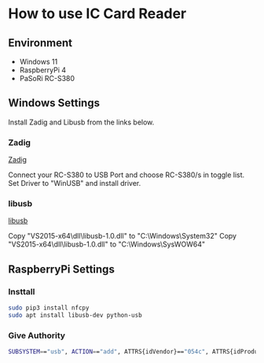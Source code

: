 # How to use IC Card Reader

## Environment

- Windows 11
- RaspberryPi 4
- PaSoRi RC-S380

## Windows Settings

Install Zadig and Libusb from the links below.

### Zadig

[Zadig](https://zadig.akeo.ie/)

Connect your RC-S380 to USB Port and choose RC-S380/s in toggle list.
Set Driver to "WinUSB" and install driver.

### libusb

[libusb](https://libusb.info/)

Copy "VS2015-x64\dll\libusb-1.0.dll" to "C:\Windows\System32"
Copy "VS2015-x64\dll\libusb-1.0.dll" to "C:\\Windows\SysWOW64"

## RaspberryPi Settings

### Insttall

```bash
sudo pip3 install nfcpy
sudo apt install libusb-dev python-usb
```

### Give Authority

```bash
SUBSYSTEM=="usb", ACTION=="add", ATTRS{idVendor}=="054c", ATTRS{idProduct}=="06c3", GROUP="plugdev"
```

